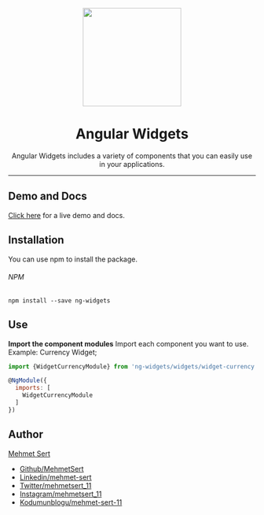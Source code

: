 <p align="center">
  <img height="200px" width="200px" style="text-align: center;" src="https://www.mehmetsert.com.tr/assets/img/ng-widgets-logo.png">
  <h1 align="center">Angular Widgets</h1>
</p>
<p align="center">Angular Widgets includes a variety of components that you can easily use in your applications.</p>

------------

## Demo and Docs
[Click here](https://mehmetsert.github.io/ng-widgets-demo/ "Click here") for a live demo and docs.

## Installation
You can use npm to install the package.

###### NPM
```
npm install --save ng-widgets
```

## Use

**Import the component modules**
Import each component you want to use. Example: Currency Widget;
```javascript
import {WidgetCurrencyModule} from 'ng-widgets/widgets/widget-currency';

@NgModule({
  imports: [
    WidgetCurrencyModule
  ]
})

```


## Author
[Mehmet Sert](https://mehmetsert.com.tr "Mehmet Sert")
- [Github/MehmetSert](https://github.com/MehmetSert "Github/MehmetSert")
- [Linkedin/mehmet-sert](https://www.linkedin.com/in/mehmet-sert/ "Linkedin/mehmet-sert")
- [Twitter/mehmetsert_11](https://twitter.com/mehmetsert_11 "Twitter/mehmetsert_11")
- [Instagram/mehmetsert_11](https://www.instagram.com/mehmetsert_11/ "Instagram/mehmetsert_11")
- [Kodumunblogu/mehmet-sert-11](https://kodumunblogu.net/auth/mehmet-sert-11 "Kodumunblogu/mehmet-sert-11")
